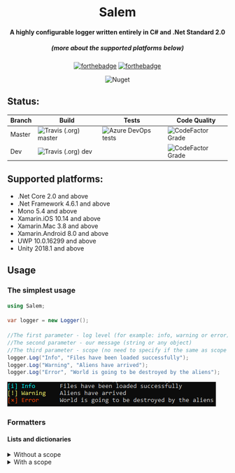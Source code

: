 <div align="center">

<h1>Salem</h1>
<h4>A highly configurable logger written entirely in C# and .Net Standard 2.0</h4>
<h5>(more about the supported platforms below)</h5>

[![forthebadge](https://forthebadge.com/images/badges/made-with-c-sharp.svg)](https://forthebadge.com)
[![forthebadge](https://forthebadge.com/images/badges/built-with-love.svg)](https://forthebadge.com)

</div>

<div align="center">

![Nuget](https://img.shields.io/nuget/v/Salem?style=for-the-badge)

</div>

## Status:

| Branch | Build | Tests | Code Quality |
|--------|-------|-------|--------------|
| Master | ![Travis (.org) master](https://img.shields.io/travis/KernelErr0r/Salem/master?style=for-the-badge) | ![Azure DevOps tests](https://img.shields.io/azure-devops/tests/villainkernelerror/salem/1?style=for-the-badge) | ![CodeFactor Grade](https://img.shields.io/codefactor/grade/github/KernelErr0r/Salem/master?style=for-the-badge) |
|  Dev   | ![Travis (.org) dev](https://img.shields.io/travis/KernelErr0r/Salem/dev?style=for-the-badge)       | | ![CodeFactor Grade](https://img.shields.io/codefactor/grade/github/KernelErr0r/Salem/dev?style=for-the-badge)    |

## Supported platforms:

* .Net Core 2.0 and above
* .Net Framework 4.6.1 and above
* Mono 5.4 and above
* Xamarin.iOS 10.14 and above
* Xamarin.Mac 3.8 and above
* Xamarin.Android 8.0 and above
* UWP 10.0.16299 and above
* Unity 2018.1 and above

## Usage

### The simplest usage

```csharp
using Salem;

var logger = new Logger();

//The first parameter - log level (for example: info, warning or error) (Not case-sensitive)
//The second parameter - our message (string or any object)
//The third parameter - scope (no need to specify if the same as scope in the constructor or empty)
logger.Log("Info", "Files have been loaded successfully");
logger.Log("Warning", "Aliens have arrived");
logger.Log("Error", "World is going to be destroyed by the aliens");
```

![Screenshot](Assets/screenshot1.png)

### Formatters

#### Lists and dictionaries

<details>

<summary>Without a scope</summary>

```csharp
using Salem;
using System.Collections.Generic;

var logger = new Logger();
var list = new List<string>() { "one", "two", "three" };

logger.Log("info", list);
```

![Screenshot](Assets/screenshot2.png)

```csharp
using Salem;
using System.Collections.Generic;

var logger = new Logger();
var dict = new Dictionary<string, string>() { { "1", "first" }, { "2", "second" }, { "3", "third" } };

logger.Log("info", dict);
```

![Screenshot](Assets/screenshot4.png)

</details>

<details>

<summary>With a scope</summary>

```csharp
using Salem;
using System.Collections.Generic;

var logger = new Logger("Scope");
var list = new List<string>() { "one", "two", "three" };

logger.Log("info", list);
```

![Screenshot](Assets/screenshot3.png)

```csharp
using Salem;
using System.Collections.Generic;

var logger = new Logger("Scope");
var dict = new Dictionary<string, string>() { { "1", "first" }, { "2", "second" }, { "3", "third" } };

logger.Log("info", dict);
```

![Screenshot](Assets/screenshot5.png)
	
</details>
